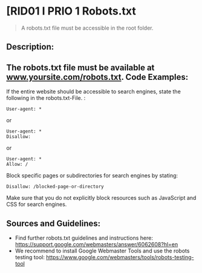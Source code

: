 [RID01      I     PRIO 1
Robots.txt
=
> A robots.txt file must be accessible in the root folder.

Description:
-
The robots.txt file must be available at www.yoursite.com/robots.txt. 
Code Examples:
-
If the entire website should be accessible to search engines, state the following in the robots.txt-File. : 

    User-agent: *

or

    User-agent: *
    Disallow: 

or

    User-agent: *
    Allow: /

Block specific pages or subdirectories for search engines by stating: 

    Disallow: /blocked-page-or-directory 

Make sure that you do not explicitly block resources such as JavaScript and CSS for search engines.

Sources and Guidelines:
-
* Find further robots.txt guidelines and instructions here: https://support.google.com/webmasters/answer/6062608?hl=en 
* We recommend to install Google Webmaster Tools and use the robots testing tool: https://www.google.com/webmasters/tools/robots-testing-tool

